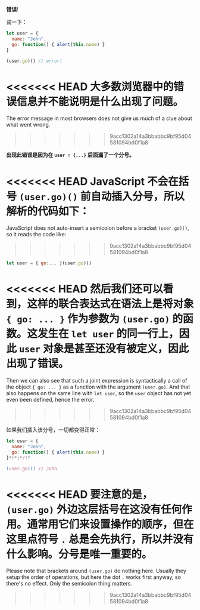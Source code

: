 **错误**!

试一下：

```js run
let user = {
  name: "John",
  go: function() { alert(this.name) }
}

(user.go)() // error!
```

<<<<<<< HEAD
大多数浏览器中的错误信息并不能说明是什么出现了问题。
=======
The error message in most browsers does not give us much of a clue about what went wrong.
>>>>>>> 9acc1302a14a3bbabbc9bf95d04581094bd0f1a8

**出现此错误是因为在 `user = {...}` 后面漏了一个分号。**

<<<<<<< HEAD
JavaScript 不会在括号 `(user.go)()` 前自动插入分号，所以解析的代码如下：
=======
JavaScript does not auto-insert a semicolon before a bracket `(user.go)()`, so it reads the code like:
>>>>>>> 9acc1302a14a3bbabbc9bf95d04581094bd0f1a8

```js no-beautify
let user = { go:... }(user.go)()
```

<<<<<<< HEAD
然后我们还可以看到，这样的联合表达式在语法上是将对象 `{ go: ... }` 作为参数为 `(user.go)` 的函数。这发生在 `let user` 的同一行上，因此 `user` 对象是甚至还没有被定义，因此出现了错误。
=======
Then we can also see that such a joint expression is syntactically a call of the object `{ go: ... }` as a function with the argument `(user.go)`. And that also happens on the same line with `let user`, so the `user` object has not yet even been defined, hence the error.
>>>>>>> 9acc1302a14a3bbabbc9bf95d04581094bd0f1a8

如果我们插入该分号，一切都变得正常：

```js run
let user = {
  name: "John",
  go: function() { alert(this.name) }
}*!*;*/!*

(user.go)() // John
```

<<<<<<< HEAD
要注意的是，`(user.go)` 外边这层括号在这没有任何作用。通常用它们来设置操作的顺序，但在这里点符号 `.` 总是会先执行，所以并没有什么影响。分号是唯一重要的。
=======
Please note that brackets around `(user.go)` do nothing here. Usually they setup the order of operations, but here the dot `.` works first anyway, so there's no effect. Only the semicolon thing matters.
>>>>>>> 9acc1302a14a3bbabbc9bf95d04581094bd0f1a8
